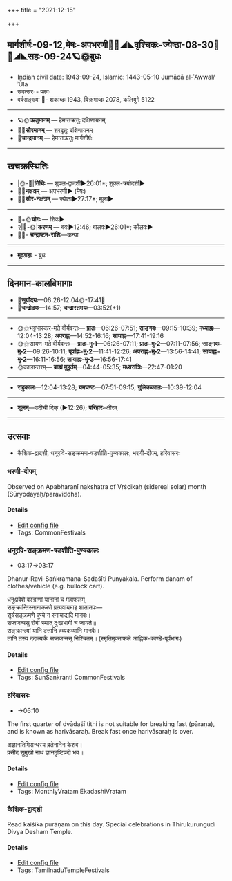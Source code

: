 +++
title = "2021-12-15"

+++
## मार्गशीर्षः-09-12,मेषः-अपभरणी🌛🌌◢◣वृश्चिकः-ज्येष्ठा-08-30🌌🌞◢◣सहः-09-24🪐🌞बुधः
- Indian civil date: 1943-09-24, Islamic: 1443-05-10 Jumādā al-ʾAwwal/ʾŪlā
- संवत्सरः - प्लवः
- वर्षसङ्ख्या 🌛- शकाब्दः 1943, विक्रमाब्दः 2078, कलियुगे 5122
___________________
- 🪐🌞**ऋतुमानम्** — हेमन्तऋतुः दक्षिणायनम्
- 🌌🌞**सौरमानम्** — शरदृतुः दक्षिणायनम्
- 🌛**चान्द्रमानम्** — हेमन्तऋतुः मार्गशीर्षः
___________________


## खचक्रस्थितिः
- |🌞-🌛|**तिथिः** — शुक्ल-द्वादशी►26:01*; शुक्ल-त्रयोदशी►  
- 🌌🌛**नक्षत्रम्** — अपभरणी► (मेषः)  
- 🌌🌞**सौर-नक्षत्रम्** — ज्येष्ठा►27:17*; मूला►  
___________________
- 🌛+🌞**योगः** — शिवः►  
- २|🌛-🌞|**करणम्** — बवः►12:46; बालवः►26:01*; कौलवः►  
- 🌌🌛- **चन्द्राष्टम-राशिः**—कन्या  
___________________
- **मूढग्रहाः** - बुधः
___________________


## दिनमान-कालविभागाः
- 🌅**सूर्योदयः**—06:26-12:04🌞️-17:41🌇  
- 🌛**चन्द्रोदयः**—14:57; **चन्द्रास्तमयः**—03:52(+1)  
___________________
- 🌞⚝भट्टभास्कर-मते वीर्यवन्तः— **प्रातः**—06:26-07:51; **साङ्गवः**—09:15-10:39; **मध्याह्नः**—12:04-13:28; **अपराह्णः**—14:52-16:16; **सायाह्नः**—17:41-19:16  
- 🌞⚝सायण-मते वीर्यवन्तः— **प्रातः-मु॰1**—06:26-07:11; **प्रातः-मु॰2**—07:11-07:56; **साङ्गवः-मु॰2**—09:26-10:11; **पूर्वाह्णः-मु॰2**—11:41-12:26; **अपराह्णः-मु॰2**—13:56-14:41; **सायाह्नः-मु॰2**—16:11-16:56; **सायाह्नः-मु॰3**—16:56-17:41  
- 🌞कालान्तरम्— **ब्राह्मं मुहूर्तम्**—04:44-05:35; **मध्यरात्रिः**—22:47-01:20  
___________________
- **राहुकालः**—12:04-13:28; **यमघण्टः**—07:51-09:15; **गुलिककालः**—10:39-12:04  
___________________
- **शूलम्**—उदीची दिक् (►12:26); **परिहारः**–क्षीरम्  
___________________

## उत्सवाः
- कैशिक-द्वादशी, धनूरवि-सङ्क्रमण-षडशीति-पुण्यकालः, भरणी-दीपम्, हरिवासरः
### भरणी-दीपम्

Observed on Apabharaṇī nakshatra of Vṛścikaḥ (sidereal solar) month (Sūryodayaḥ/paraviddha). 

#### Details
- [Edit config file](https://github.com/jyotisham/adyatithi/tree/master/tamil/sidereal_solar_month/nakshatra/08/02/bharaNI~dIpam.toml)
- Tags: CommonFestivals


### धनूरवि-सङ्क्रमण-षडशीति-पुण्यकालः
- 03:17→03:17

Dhanur-Ravi-Saṅkramaṇa-Ṣaḍaśīti Punyakala. Perform danam of clothes/vehicle (e.g. bullock cart).

धनुःप्रवेशे वस्त्राणां यानानां च महाफलम्  
सङ्क्रान्तिस्नानाकरणे प्रत्यवायमाह शातातपः—  
सूर्यसङ्क्रमणे पुण्ये न स्नायाद्यदि मानवः।  
सप्तजन्मसु रोगी स्यात् दुःखभागी च जायते॥  
सङ्क्रान्त्यां यानि दत्तानि हव्यकव्यानि मानवैः।  
तानि तस्य ददात्यर्कः सप्तजन्मसु निश्चितम्॥ (स्मृतिमुक्ताफले आह्निक-काण्डे-पूर्वभागः)  




#### Details
- [Edit config file](https://github.com/jyotisham/adyatithi/tree/master/time_focus/sankrAnti/description_only/dhanUravi-saGkramaNa-SaDazIti-puNyakAlaH.toml)
- Tags: SunSankranti CommonFestivals


### हरिवासरः
- →06:10

The first quarter of dvādaśī tithi is not suitable for breaking fast (pāraṇa), and is known as harivāsaraḥ. Break fast once harivāsaraḥ is over.

अज्ञानतिमिरान्धस्य व्रतेनानेन केशव।  
प्रसीद सुमुखो नाथ ज्ञानदृष्टिप्रदो भव॥



#### Details
- [Edit config file](https://github.com/jyotisham/adyatithi/tree/master/time_focus/monthly/ekAdashI/description_only/harivAsaraH.toml)
- Tags: MonthlyVratam EkadashiVratam


### कैशिक-द्वादशी

Read kaiśika purāṇam on this day. Special celebrations in Thirukurungudi Divya Desham Temple.

#### Details
- [Edit config file](https://github.com/jyotisham/adyatithi/tree/master/temples/Tamil/relative_event/kaizika-EkAdazI/offset__01/kaizika-dvAdazI.toml)
- Tags: TamilnaduTempleFestivals


